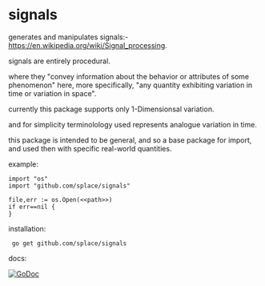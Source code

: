# signals

generates and manipulates signals:- https://en.wikipedia.org/wiki/Signal_processing.

signals are entirely procedural.

where they "convey information about the behavior or attributes of some phenomenon"
here, more specifically, "any quantity exhibiting variation in time or variation in space".

currently this package supports only 1-Dimensionsal variation.

and for simplicity terminolology used represents analogue variation in time.

this package is intended to be general, and so a base package for import, and used then with specific real-world quantities.

example: 

    import "os"
    import "github.com/splace/signals"
  
    file,err := os.Open(<<path>>)
    if err==nil {
  	}
	
installation:

     go get github.com/splace/signals   

docs: 
     
[![GoDoc](https://godoc.org/github.com/splace/signals?status.svg)](https://godoc.org/github.com/splace/signals)

